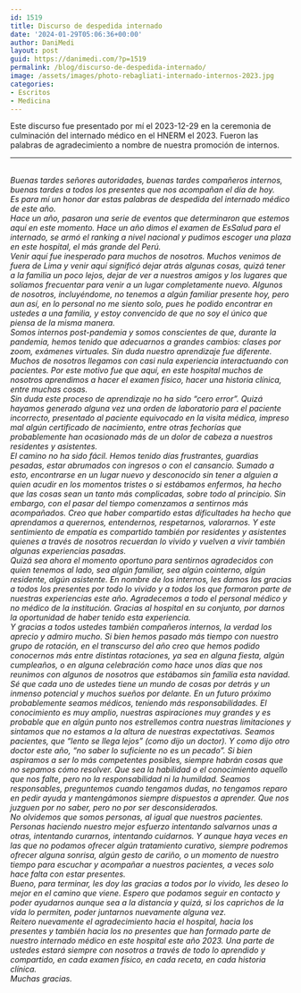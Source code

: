 ```yaml
---
id: 1519
title: Discurso de despedida internado
date: '2024-01-29T05:06:36+00:00'
author: DaniMedi
layout: post
guid: https://danimedi.com/?p=1519
permalink: /blog/discurso-de-despedida-internado/
image: /assets/images/photo-rebagliati-internado-internos-2023.jpg
categories:
- Escritos
- Medicina
---
```


Este discurso fue presentado por mí el 2023-12-29 en la ceremonia de culminación del internado médico en el HNERM el 2023. Fueron las palabras de agradecimiento a nombre de nuestra promoción de internos.

----

<br>
<em>
Buenas tardes señores autoridades, buenas tardes compañeros internos, buenas tardes a todos los presentes que nos acompañan el día de hoy.  
<br>
Es para mí un honor dar estas palabras de despedida del internado médico de este año.  
<br>
Hace un año, pasaron una serie de eventos que determinaron que estemos aquí en este momento. Hace un año dimos el examen de EsSalud para el internado, se armó el ranking a nivel nacional y pudimos escoger una plaza en este hospital, el más grande del Perú.  
<br>
Venir aquí fue inesperado para muchos de nosotros. Muchos venimos de fuera de Lima y venir aquí significó dejar atrás algunas cosas, quizá tener a la familia un poco lejos, dejar de ver a nuestros amigos y los lugares que solíamos frecuentar para venir a un lugar completamente nuevo. Algunos de nosotros, incluyéndome, no tenemos a algún familiar presente hoy, pero aun así, en lo personal no me siento solo, pues he podido encontrar en ustedes a una familia, y estoy convencido de que no soy el único que piensa de la misma manera.  
<br>
Somos internos post-pandemia y somos conscientes de que, durante la pandemia, hemos tenido que adecuarnos a grandes cambios: clases por zoom, exámenes virtuales. Sin duda nuestro aprendizaje fue diferente. Muchos de nosotros llegamos con casi nula experiencia interactuando con pacientes. Por este motivo fue que aquí, en este hospital muchos de nosotros aprendimos a hacer el examen físico, hacer una historia clínica, entre muchas cosas.
<br>
Sin duda este proceso de aprendizaje no ha sido “cero error”. Quizá hayamos generado alguna vez una orden de laboratorio para el paciente incorrecto, presentado al paciente equivocado en la visita médica, impreso mal algún certificado de nacimiento, entre otras fechorías que probablemente han ocasionado más de un dolor de cabeza a nuestros residentes y asistentes.  
<br>
El camino no ha sido fácil. Hemos tenido días frustrantes, guardias pesadas, estar abrumados con ingresos o con el cansancio. Sumado a esto, encontrarse en un lugar nuevo y desconocido sin tener a alguien a quien acudir en los momentos tristes o si estábamos enfermos, ha hecho que las cosas sean un tanto más complicadas, sobre todo al principio. Sin embargo, con el pasar del tiempo comenzamos a sentirnos más acompañados. Creo que haber compartido estas dificultades ha hecho que aprendamos a querernos, entendernos, respetarnos, valorarnos. Y este sentimiento de empatía es compartido también por residentes y asistentes quienes a través de nosotros recuerdan lo vivido y vuelven a vivir también algunas experiencias pasadas.  
<br>
Quizá sea ahora el momento oportuno para sentirnos agradecidos con quien tenemos al lado, sea algún familiar, sea algún cointerno, algún residente, algún asistente. En nombre de los internos, les damos las gracias a todos los presentes por todo lo vivido y a todos los que formaron parte de nuestras experiencias este año. Agradecemos a todo el personal médico y no médico de la institución. Gracias al hospital en su conjunto, por darnos la oportunidad de haber tenido esta experiencia.  
<br>
Y gracias a todos ustedes también compañeros internos, la verdad los aprecio y admiro mucho. Si bien hemos pasado más tiempo con nuestro grupo de rotación, en el transcurso del año creo que hemos podido conocernos más entre distintas rotaciones, ya sea en alguna fiesta, algún cumpleaños, o en alguna celebración como hace unos días que nos reunimos con algunos de nosotros que estábamos sin familia esta navidad.  
<br>
Sé que cada uno de ustedes tiene un mundo de cosas por detrás y un inmenso potencial y muchos sueños por delante. En un futuro próximo probablemente seamos médicos, teniendo más responsabilidades. El conocimiento es muy amplio, nuestras aspiraciones muy grandes y es probable que en algún punto nos estrellemos contra nuestras limitaciones y sintamos que no estamos a la altura de nuestras expectativas. Seamos pacientes, que “lento se llega lejos” (como dijo un doctor). Y como dijo otro doctor este año, “no saber lo suficiente no es un pecado”. Si bien aspiramos a ser lo más competentes posibles, siempre habrán cosas que no sepamos cómo resolver. Que sea la habilidad o el conocimiento aquello que nos falte, pero no la responsabilidad ni la humildad. Seamos responsables, preguntemos cuando tengamos dudas, no tengamos reparo en pedir ayuda y mantengámonos siempre dispuestos a aprender. Que nos juzguen por no saber, pero no por ser desconsiderados.  
<br>
No olvidemos que somos personas, al igual que nuestros pacientes. Personas haciendo nuestro mejor esfuerzo intentando salvarnos unas a otras, intentando curarnos, intentando cuidarnos. Y aunque haya veces en las que no podamos ofrecer algún tratamiento curativo, siempre podremos ofrecer alguna sonrisa, algún gesto de cariño, o un momento de nuestro tiempo para escuchar y acompañar a nuestros pacientes, a veces solo hace falta con estar presentes.  
<br>
Bueno, para terminar, les doy las gracias a todos por lo vivido, les deseo lo mejor en el camino que viene. Espero que podamos seguir en contacto y poder ayudarnos aunque sea a la distancia y quizá, si los caprichos de la vida lo permiten, poder juntarnos nuevamente alguna vez.  
<br>
Reitero nuevamente el agradecimiento hacia el hospital, hacia los presentes y también hacia los no presentes que han formado parte de nuestro internado médico en este hospital este año 2023. Una parte de ustedes estará siempre con nosotros a través de todo lo aprendido y compartido, en cada examen físico, en cada receta, en cada historia clínica.  
<br>
Muchas gracias.  
</em>
